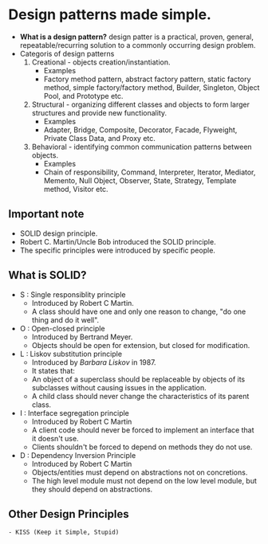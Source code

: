 # Design patterns made simple. 
* **What is a design pattern?** design patter is a practical, proven, general, repeatable/recurring  solution to a commonly occurring design problem.
* Categoris of design patterns
   1. Creational  - objects creation/instantiation. 
        * Examples
        * Factory method pattern, abstract factory pattern, static factory method, simple factory/factory method, Builder, Singleton, Object Pool, and Prototype etc.
   2. Structural - organizing different classes and objects to form larger structures and provide new functionality.
        * Examples
        * Adapter, Bridge, Composite, Decorator, Facade, Flyweight, Private Class Data, and Proxy etc. 
   3. Behavioral  - identifying common communication patterns between objects.
        * Examples
        * Chain of responsibility, Command, Interpreter, Iterator, Mediator, Memento, Null Object, Observer, State, Strategy, Template method, Visitor etc.
        
## Important note
  * SOLID design principle.
  * Robert C. Martin/Uncle Bob introduced the SOLID principle.
  * The specific principles were introduced by specific people. 
## What is SOLID?
  * S : Single responsiblity principle
       - Introduced by Robert C Martin.
       - A class should have one and only one reason to change, "do one thing and do it well".
  * O : Open-closed principle
       - Introduced by Bertrand Meyer. 
       - Objects should be open for extension, but closed for modification.
  * L : Liskov substitution principle
       - Introduced by *Barbara Liskov* in 1987.
       - It states that: 
       - An object of a superclass should be replaceable by objects of its subclasses without causing issues in the application. 
       - A child class should never change the characteristics of its parent class.
  * I : Interface segregation principle
       - Introduced by Robert C Martin
       - A client code should never be forced to implement an interface that it doesn't use.
       - Clients shouldn't be forced to depend on methods they do not use.
  * D : Dependency Inversion Principle
      - Introduced by Robert C Martin
      - Objects/entities must depend on abstractions not on concretions. 
      - The high level module must not depend on the low level module, but they should depend on abstractions.


## Other Design Principles
    - KISS (Keep it Simple, Stupid) 
    
